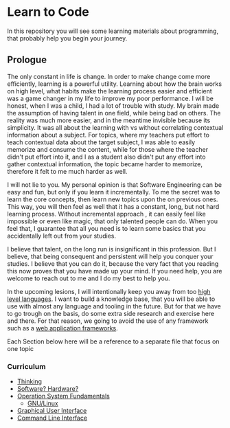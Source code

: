 # Learn to Code

In this repository you will see some learning materials about programming, that probably help you begin your journey.

## Prologue

The only constant in life is change. In order to make change come more efficiently, learning is a powerful utility.
Learning about how the brain works on high level, what habits make the learning process easier and efficient
was a game changer in my life to improve my poor performance.
I will be honest, when I was a child, I had a lot of trouble with study.
My brain made the assumption of having talent in one field, while being bad on others.
The reality was much more easier, and in the meantime invisible because its simplicity.
It was all about the learning with vs without correlating contextual information about a subject.
For topics, where my teachers put effort to teach contextual data about the target subject,
I was able to easily memorize and consume the content, while for those where the teacher didn't put effort into it,
and I as a student also didn't put any effort into gather contextual information, the topic became harder to memorize,
therefore it felt to me much harder as well.

I will not lie to you. My personal opinion is that Software Engineering can be easy and fun, but only if you learn it incrementally.
To me the secret was to learn the core concepts, then learn new topics upon the on previous ones.
This way, you will then feel as well that it has a constant, long, but not hard learning process.
Without incremental approach , it can easily feel like impossible or even like magic, that only talented people can do.
When you feel that, I guarantee that all you need is to learn some basics that you accidentally left out from your studies.

I believe that talent, on the long run is insignificant in this profession.
But I believe, that being consequent and persistent will help you conquer your studies.
I believe that you can do it, because the very fact that you reading this now proves that you have made up your mind.
If you need help, you are welcome to reach out to me and I do my best to help you.

In the upcoming lesions, I will intentionally keep you away from too [high level languages](https://en.wikipedia.org/wiki/High-level_programming_language).
I want to build a knowledge base, that you will be able to use with almost any language and tooling in the future.
But for that we have to go trough on the basis, do some extra side research and exercise here and there.
For that reason, we going to avoid the use of any framework such as a [web application frameworks](https://en.wikipedia.org/wiki/Web_framework).

Each Section below here will be a reference to a separate file that focus on one topic

### Curriculum
* [Thinking](Thinking.md)
* [Software? Hardware?](SoftwareAndHardware.md)
* [Operation System Fundamentals](OperationSystemFundamentals.md)
  * [GNU/Linux](GNU-Linux.md)
* [Graphical User Interface](GraphicalUserInterface.md)
* [Command Line Interface](CommandLineInterface.md)
